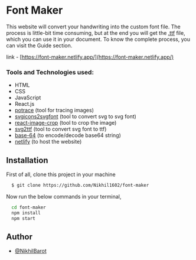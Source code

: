 # Font Maker

This website will convert your handwriting into the custom font file. The process is little-bit time consuming, but at the end you will get the [.ttf](https://en.wikipedia.org/wiki/TrueType) file, which you can use it in your document. To know the complete process, you can visit the Guide section.

link - [https://font-maker.netlify.app/](https://font-maker.netlify.app/)

### Tools and Technologies used:

- HTML
- CSS
- JavaScript
- React.js
- [potrace](https://github.com/tooolbox/node-potrace#readme) (tool for tracing images)
- [svgicons2svgfont](https://github.com/nfroidure/svgicons2svgfont) (tool to convert svg to svg font)
- [react-image-crop](https://github.com/DominicTobias/react-image-crop#readme) (tool to crop the image)
- [svg2ttf](https://github.com/fontello/svg2ttf#readme) (tool to convert svg font to ttf)
- [base-64](https://github.com/mathiasbynens/base64) (to encode/decode base64 string)
- [netlify](https://www.netlify.com/) (to host the website)

## Installation

First of all, clone this project in your machine

```bash
  $ git clone https://github.com/Nikhil1602/font-maker
```

Now run the below commands in your terminal,

```bash
  cd font-maker
  npm install
  npm start
```

## Author

- [@NikhilBarot](https://www.github.com/Nikhil1602)
